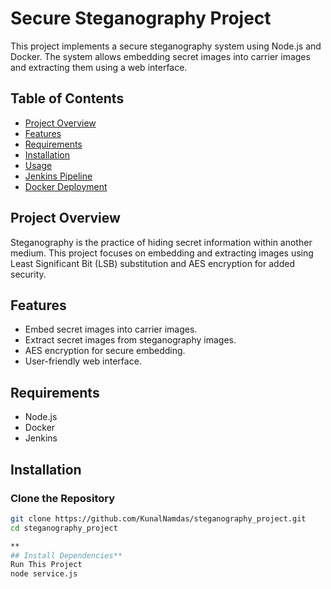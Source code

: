 # Secure Steganography Project

This project implements a secure steganography system using Node.js and Docker. The system allows embedding secret images into carrier images and extracting them using a web interface.

## Table of Contents
- [Project Overview](#project-overview)
- [Features](#features)
- [Requirements](#requirements)
- [Installation](#installation)
- [Usage](#usage)
- [Jenkins Pipeline](#jenkins-pipeline)
- [Docker Deployment](#docker-deployment)

## Project Overview

Steganography is the practice of hiding secret information within another medium. This project focuses on embedding and extracting images using Least Significant Bit (LSB) substitution and AES encryption for added security.

## Features

- Embed secret images into carrier images.
- Extract secret images from steganography images.
- AES encryption for secure embedding.
- User-friendly web interface.

## Requirements

- Node.js
- Docker
- Jenkins

## Installation

### Clone the Repository

```sh
git clone https://github.com/KunalNamdas/steganography_project.git
cd steganography_project

**
## Install Dependencies**
Run This Project
node service.js
